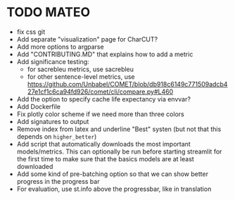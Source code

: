 # TODO MATEO

- fix css git
- Add separate "visualization" page for CharCUT?
- Add more options to argparse
- Add "CONTRIBUTING.MD" that explains how to add a metric
- Add significance testing:
  - for sacrebleu metrics, use sacrebleu
  - for other sentence-level metrics, use https://github.com/Unbabel/COMET/blob/db918c6149c771509adcb427e1cf1c6ca94fd926/comet/cli/compare.py#L460
- Add the option to specify cache life expectancy via envvar?
- Add Dockerfile
- Fix plotly color scheme if we need more than three colors
- Add signatures to output
- Remove index from latex and underline "Best" systen (but not that this depends on `higher_better`)
- Add script that automatically downloads the most important models/metrics. This can optionally be run before starting
streamlit for the first time to make sure that the basics models are at least downloaded
- Add some kind of pre-batching option so that we can show better progress in the progress bar
- For evaluation, use st.info above the progressbar, like in translation
